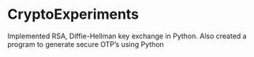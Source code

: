 # CryptoExperiments
Implemented RSA, Diffie-Hellman key exchange in Python. Also created a program to generate secure OTP’s using Python
